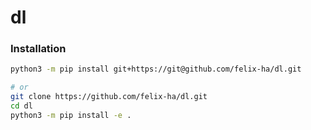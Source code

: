 # dl


### Installation

```bash
python3 -m pip install git+https://git@github.com/felix-ha/dl.git

# or
git clone https://github.com/felix-ha/dl.git
cd dl
python3 -m pip install -e .
```